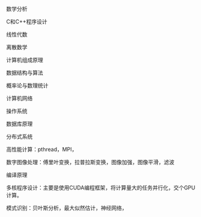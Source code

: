 数学分析

C和C++程序设计

线性代数

离散数学

计算机组成原理

数据结构与算法

概率论与数理统计

计算机网络

操作系统

数据库原理

分布式系统

高性能计算：pthread，MPI，

数字图像处理：傅里叶变换，拉普拉斯变换，图像加强，图像平滑，滤波

编译原理

多核程序设计：主要是使用CUDA编程框架，将计算量大的任务并行化，交个GPU计算。

模式识别：贝叶斯分析，最大似然估计，神经网络，